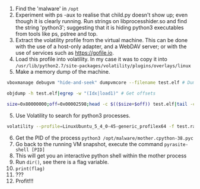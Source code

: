 1. Find the 'malware' in `/opt`
2. Experiment with ps -aux to realise that child.py doesn't show up; even though it is clearly running. Run strings on libprocesshider.so and find the string 'python3'; suggesting that it is hiding python3 executables from tools like ps, pstree and top.
3. Extract the volatility profile from the virtual machine. This can be done with the use of a host-only adapter, and a WebDAV server; or with the use of services such as https://gofile.io.
4. Load this profile into volatility. In my case it was to copy it into `/usr/lib/python2.7/site-packages/volatility/plugins/overlays/linux`
4. Make a memory dump of the machine. 

```bash
vboxmanage debugvm "hide-and-seek" dumpvmcore --filename test.elf # Dump Core

objdump -h test.elf|egrep -w "(Idx|load1)" # Get offsets

size=0x80000000;off=0x00002598;head -c $(($size+$off)) test.elf|tail -c +$(($off+1)) > test.raw # Extract RAM
```

5. Use Volatility to search for python3 processes.

```bash
volatility --profile=LinuxUbuntu_5_4_0-45-generic_profilex64 -f test.raw linux_psaux | grep python3
```

6. Get the PID of the process `python3 /opt/malware/mother.cpython-38.pyc`
7. Go back to the running VM snapshot, execute the command `pyrasite-shell [PID]`
8. This will get you an interactive python shell within the mother process
9. Run `dir()`, see there is a flag variable.
10. `print(flag)`
11. ???
12. Profit!!!